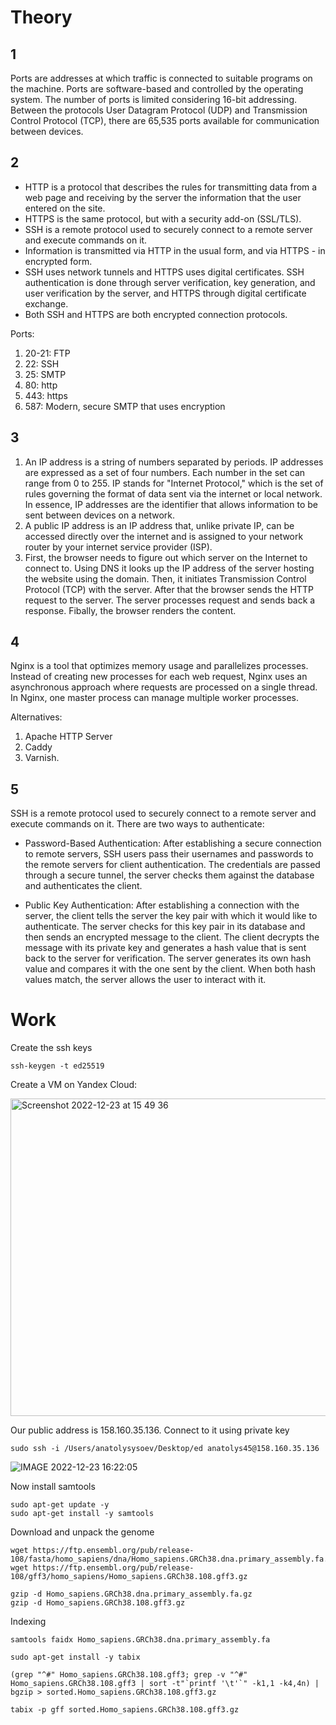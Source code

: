 # Theory
## 1
Ports are addresses at which traffic is connected to suitable programs on the machine. Ports are software-based and controlled by the operating system. The number of ports is limited considering 16-bit addressing. Between the protocols User Datagram Protocol (UDP) and Transmission Control Protocol (TCP), there are 65,535 ports available for communication between devices.

## 2
- HTTP is a protocol that describes the rules for transmitting data from a web page and receiving by the server the information that the user entered on   the site.
- HTTPS is the same protocol, but with a security add-on (SSL/TLS).
- SSH is a remote protocol used to securely connect to a remote server and execute commands on it.
- Information is transmitted via HTTP in the usual form, and via HTTPS - in encrypted form.
- SSH uses network tunnels and HTTPS uses digital certificates. SSH authentication is done through server verification, key generation, and user verification by the server, and HTTPS through digital certificate exchange.
- Both SSH and HTTPS are both encrypted connection protocols.

Ports:
1. 20-21: FTP
2. 22: SSH
3. 25: SMTP
4. 80: http
5. 443: https
6. 587: Modern, secure SMTP that uses encryption

## 3
1. An IP address is a string of numbers separated by periods. IP addresses are expressed as a set of four numbers. Each number in the set can range from 0 to 255. IP stands for "Internet Protocol," which is the set of rules governing the format of data sent via the internet or local network. In essence, IP addresses are the identifier that allows information to be sent between devices on a network.
2. A public IP address is an IP address that, unlike private IP, can be accessed directly over the internet and is assigned to your network router by your internet service provider (ISP).
3. First, the browser needs to figure out which server on the Internet to connect to. Using DNS it looks up the IP address of the server hosting the website using the domain. Then, it initiates Transmission Control Protocol (TCP) with the server. After that the browser sends the HTTP request to the server. The server processes request and sends back a response. Fibally, the browser renders the content.

## 4
Nginx is a tool that optimizes memory usage and parallelizes processes. Instead of creating new processes for each web request, Nginx uses an asynchronous approach where requests are processed on a single thread. In Nginx, one master process can manage multiple worker processes.

Alternatives:
1. Apache HTTP Server
2. Caddy
3. Varnish.

## 5
SSH is a remote protocol used to securely connect to a remote server and execute commands on it. There are two ways to authenticate:

- Password-Based Authentication:
After establishing a secure connection to remote servers, SSH users pass their usernames and passwords to the remote servers for client authentication. The credentials are passed through a secure tunnel, the server checks them against the database and authenticates the client.

- Public Key Authentication:
After establishing a connection with the server, the client tells the server the key pair with which it would like to authenticate. The server checks for this key pair in its database and then sends an encrypted message to the client. The client decrypts the message with its private key and generates a hash value that is sent back to the server for verification. The server generates its own hash value and compares it with the one sent by the client. When both hash values match, the server allows the user to interact with it.

# Work

Create the ssh keys
```
ssh-keygen -t ed25519
```

Create a VM on Yandex Cloud:

<img width="508" alt="Screenshot 2022-12-23 at 15 49 36" src="https://user-images.githubusercontent.com/121289219/209338988-f2a40dea-ed0d-498b-bed6-12474297c983.png">

Our public address is 158.160.35.136. Connect to it using private key
```
sudo ssh -i /Users/anatolysysoev/Desktop/ed anatolys45@158.160.35.136
```
![IMAGE 2022-12-23 16:22:05](https://user-images.githubusercontent.com/121289219/209343070-40f79e01-371a-4a3e-ad89-62043ac71c51.jpg)

Now install samtools
```
sudo apt-get update -y
sudo apt-get install -y samtools
```

Download and unpack the genome
```
wget https://ftp.ensembl.org/pub/release-108/fasta/homo_sapiens/dna/Homo_sapiens.GRCh38.dna.primary_assembly.fa.gz
wget https://ftp.ensembl.org/pub/release-108/gff3/homo_sapiens/Homo_sapiens.GRCh38.108.gff3.gz

gzip -d Homo_sapiens.GRCh38.dna.primary_assembly.fa.gz
gzip -d Homo_sapiens.GRCh38.108.gff3.gz
```

Indexing
```
samtools faidx Homo_sapiens.GRCh38.dna.primary_assembly.fa

sudo apt-get install -y tabix

(grep "^#" Homo_sapiens.GRCh38.108.gff3; grep -v "^#" Homo_sapiens.GRCh38.108.gff3 | sort -t"`printf '\t'`" -k1,1 -k4,4n) | bgzip > sorted.Homo_sapiens.GRCh38.108.gff3.gz

tabix -p gff sorted.Homo_sapiens.GRCh38.108.gff3.gz
```
